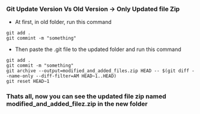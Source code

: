 ### Git Update Version Vs Old Version -> Only Updated file Zip
* At first, in old folder, run this command
```
git add .
git commint -m "something"
```
* Then paste the .git file to the updated folder and run this command
```
git add .  
git commit -m "something"   
git archive --output=modified_and_added_files.zip HEAD -- $(git diff --name-only --diff-filter=AM HEAD~1..HEAD)  
git reset HEAD~1
```

### Thats all, now you can see the updated file zip named modified_and_added_filez.zip in the new folder
